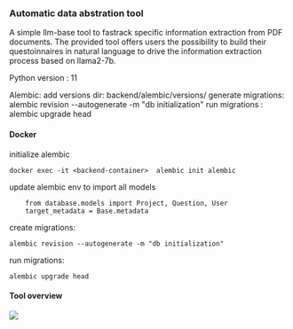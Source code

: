 ### Automatic data abstration tool

A simple llm-base tool to fastrack specific information extraction
from PDF documents. 
The provided tool offers users the possibility to build their
questoinnaires in natural language to drive the information
extraction process based on llama2-7b.

Python version : 11

Alembic:
add versions dir: backend/alembic/versions/
generate migrations: alembic revision --autogenerate -m "db initialization"
run migrations : alembic upgrade head

#### Docker

initialize alembic

```docker exec -it <backend-container>  alembic init alembic```

update alembic env to import all models

``` from database.database import Base
    from database.models import Project, Question, User
    target_metadata = Base.metadata 
```

create migrations:

```alembic revision --autogenerate -m "db initialization" ```

run migrations:

```alembic upgrade head```


#### Tool overview

<img src="pics/figure7.png"/>